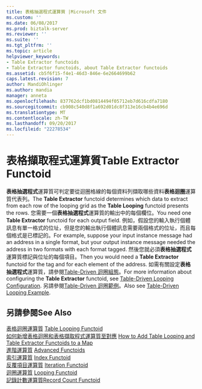 ```yaml
---
title: 表格抽選程式運算質 |Microsoft 文件
ms.custom: ''
ms.date: 06/08/2017
ms.prod: biztalk-server
ms.reviewer: ''
ms.suite: ''
ms.tgt_pltfrm: ''
ms.topic: article
helpviewer_keywords:
- Table Extractor functoids
- Table Extractor functoids, about Table Extractor functoids
ms.assetid: cb5f6f15-f4e1-46d3-846e-6e2664699b62
caps.latest.revision: 7
author: MandiOhlinger
ms.author: mandia
manager: anneta
ms.openlocfilehash: 837762dcf1bd0814494f05712eb7d616cdfa7180
ms.sourcegitcommit: cb908c540d8f1a692d01dc8f313e16cb4b4e696d
ms.translationtype: MT
ms.contentlocale: zh-TW
ms.lasthandoff: 09/20/2017
ms.locfileid: "22278534"
---
```

# <a name="table-extractor-functoid"></a><span data-ttu-id="6a04b-102">表格擷取程式運算質</span><span class="sxs-lookup"><span data-stu-id="6a04b-102">Table Extractor Functoid</span></span>
<span data-ttu-id="6a04b-103">**表格抽選程式**運算質可判定要從迴圈格線的每個資料列擷取哪些資料**表格迴圈**運算質代表列。</span><span class="sxs-lookup"><span data-stu-id="6a04b-103">The **Table Extractor** functoid determines which data to extract from each row of the looping grid as the **Table Looping** functoid presents the rows.</span></span> <span data-ttu-id="6a04b-104">您需要一個**表格抽選程式**運算質的輸出中的每個欄位。</span><span class="sxs-lookup"><span data-stu-id="6a04b-104">You need one **Table Extractor** functoid for each output field.</span></span> <span data-ttu-id="6a04b-105">例如，假設您的輸入執行個體訊息有單一格式的位址，但是您的輸出執行個體訊息需要兩個格式的位址，而且每個格式是已標記的。</span><span class="sxs-lookup"><span data-stu-id="6a04b-105">For example, suppose your input instance message had an address in a single format, but your output instance message needed the address in two formats with each format tagged.</span></span> <span data-ttu-id="6a04b-106">然後您就必須**表格抽選程式**運算質標記與位址的每個項目。</span><span class="sxs-lookup"><span data-stu-id="6a04b-106">Then you would need a **Table Extractor** functoid for the tag and for each element of the address.</span></span> <span data-ttu-id="6a04b-107">如需有關設定**表格抽選程式**運算質，請參閱[Table-Driven 迴圈組態](../core/table-driven-looping-configuration.md)。</span><span class="sxs-lookup"><span data-stu-id="6a04b-107">For more information about configuring the **Table Extractor** functoid, see [Table-Driven Looping Configuration](../core/table-driven-looping-configuration.md).</span></span> <span data-ttu-id="6a04b-108">另請參閱[Table-Driven 迴圈範例](../core/table-driven-looping-example.md)。</span><span class="sxs-lookup"><span data-stu-id="6a04b-108">Also see [Table-Driven Looping Example](../core/table-driven-looping-example.md).</span></span>  
  
## <a name="see-also"></a><span data-ttu-id="6a04b-109">另請參閱</span><span class="sxs-lookup"><span data-stu-id="6a04b-109">See Also</span></span>  
 <span data-ttu-id="6a04b-110">[表格迴圈運算質](../core/table-looping-functoid.md) </span><span class="sxs-lookup"><span data-stu-id="6a04b-110">[Table Looping Functoid](../core/table-looping-functoid.md) </span></span>  
 <span data-ttu-id="6a04b-111">[如何新增表格迴圈和表格擷取程式運算質至對應](../core/how-to-add-table-looping-and-table-extractor-functoids-to-a-map.md) </span><span class="sxs-lookup"><span data-stu-id="6a04b-111">[How to Add Table Looping and Table Extractor Functoids to a Map](../core/how-to-add-table-looping-and-table-extractor-functoids-to-a-map.md) </span></span>  
 <span data-ttu-id="6a04b-112">[進階運算質](../core/advanced-functoids.md) </span><span class="sxs-lookup"><span data-stu-id="6a04b-112">[Advanced Functoids](../core/advanced-functoids.md) </span></span>  
 <span data-ttu-id="6a04b-113">[索引運算質](../core/index-functoid.md) </span><span class="sxs-lookup"><span data-stu-id="6a04b-113">[Index Functoid](../core/index-functoid.md) </span></span>  
 <span data-ttu-id="6a04b-114">[反覆項目運算質](../core/iteration-functoid.md) </span><span class="sxs-lookup"><span data-stu-id="6a04b-114">[Iteration Functoid](../core/iteration-functoid.md) </span></span>  
 <span data-ttu-id="6a04b-115">[迴圈運算質](../core/looping-functoid.md) </span><span class="sxs-lookup"><span data-stu-id="6a04b-115">[Looping Functoid](../core/looping-functoid.md) </span></span>  
 [<span data-ttu-id="6a04b-116">記錄計數運算質</span><span class="sxs-lookup"><span data-stu-id="6a04b-116">Record Count Functoid</span></span>](../core/record-count-functoid.md)